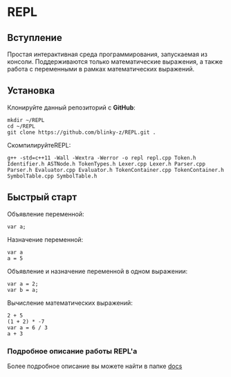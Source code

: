 # REPL

## Вступление
Простая интерактивная среда программирования, запускаемая из консоли. Поддерживаются только математические выражения, а также работа
с переменными в рамках математических выражений.

## Установка

Клонируйте данный репозиторий с **GitHub**:

```
mkdir ~/REPL
cd ~/REPL
git clone https://github.com/blinky-z/REPL.git .
```

СкомпилируйтеREPL:
```
g++ -std=c++11 -Wall -Wextra -Werror -o repl repl.cpp Token.h Identifier.h ASTNode.h TokenTypes.h Lexer.cpp Lexer.h Parser.cpp Parser.h Evaluator.cpp Evaluator.h TokenContainer.cpp TokenContainer.h SymbolTable.cpp SymbolTable.h
```

## Быстрый старт

Объявление переменной:
```
var a;
```

Назначение переменной:
```
var a
a = 5
```

Объявление и назначение переменной в одном выражении:
```
var a = 2;
var b = a;
```

Вычисление математических выражений:
```
2 + 5
(1 + 2) * -7
var a = 6 / 3
a + 3
```

### Подробное описание работы REPL'а
Более подробное описание вы можете найти в папке [docs](https://github.com/blinky-z/REPL/tree/master/docs/ru)